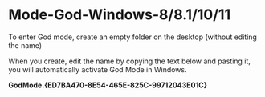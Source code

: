 # Mode-God-Windows-8/8.1/10/11
<p> To enter God mode, create an empty folder on the desktop (without editing the name) </p>
<p> When you create, edit the name by copying the text below and pasting it, you will automatically activate God Mode in Windows. </p>
<p> <strong >GodMode.{ED7BA470-8E54-465E-825C-99712043E01C} </strong> </p>

